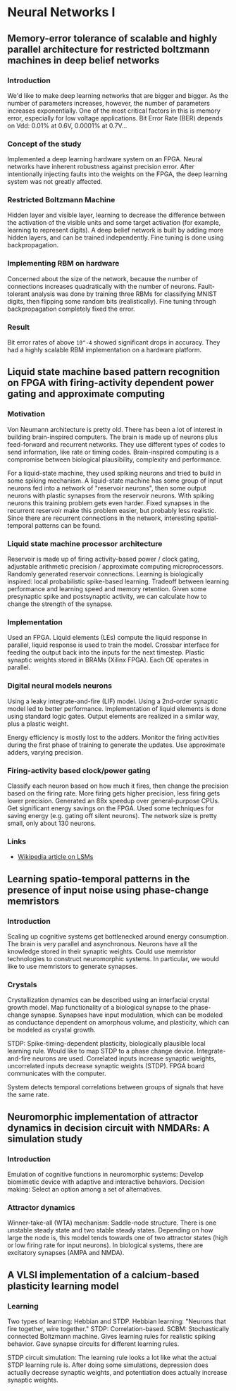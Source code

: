 # Neural Networks I

## Memory-error tolerance of scalable and highly parallel architecture for restricted boltzmann machines in deep belief networks

### Introduction

We'd like to make deep learning networks that are bigger and bigger. As the number of parameters increases, however, the number of parameters increases exponentially. One of the most critical factors in this is memory error, especially for low voltage applications. Bit Error Rate (BER) depends on Vdd: 0.01% at 0.6V, 0.0001% at 0.7V...

### Concept of the study

Implemented a deep learning hardware system on an FPGA. Neural networks have inherent robustness against precision error. After intentionally injecting faults into the weights on the FPGA, the deep learning system was not greatly affected.

### Restricted Boltzmann Machine

Hidden layer and visible layer, learning to decrease the difference between the activation of the visible units and some target activation (for example, learning to represent digits). A deep belief network is built by adding more hidden layers, and can be trained independently. Fine tuning is done using backpropagation.

### Implementing RBM on hardware

Concerned about the size of the network, because the number of connections increases quadratically with the number of neurons. Fault-tolerant analysis was done by training three RBMs for classifying MNIST digits, then flipping some random bits (realistically). Fine tuning through backpropagation completely fixed the error.

### Result

Bit error rates of above `10^-4` showed significant drops in accuracy. They had a highly scalable RBM implementation on a hardware platform.

## Liquid state machine based pattern recognition on FPGA with firing-activity dependent power gating and approximate computing

### Motivation

Von Neumann architecture is pretty old. There has been a lot of interest in building brain-inspired computers. The brain is made up of neurons plus feed-forward and recurrent networks. They use different types of codes to send information, like rate or timing codes. Brain-inspired computing is a compromise between biological plausibility, complexity and performance.

For a liquid-state machine, they used spiking neurons and tried to build in some spiking mechanism. A liquid-state machine has some group of input neurons fed into a network of "reservoir neurons", then some output neurons with plastic synapses from the reservoir neurons. With spiking neurons this training problem gets even harder. Fixed synapses in the recurrent reservoir make this problem easier, but probably less realistic. Since there are recurrent connections in the network, interesting spatial-temporal patterns can be found.

### Liquid state machine processor architecture

Reservoir is made up of firing activity-based power / clock gating, adjustable arithmetic precision / approximate computing microprocessors. Randomly generated reservoir connections. Learning is biologically inspired: local probabilistic spike-based learning. Tradeoff between learning performance and learning speed and memory retention. Given some presynaptic spike and postsynaptic activity, we can calculate how to change the strength of the synapse.

### Implementation

Used an FPGA. Liquid elements (LEs) compute the liquid response in parallel, liquid response is used to train the model. Crossbar interface for feeding the output back into the inputs for the next timestep. Plastic synaptic weights stored in BRAMs (Xilinx FPGA). Each OE operates in parallel.

### Digital neural models neurons

Using a leaky integrate-and-fire (LIF) model. Using a 2nd-order synaptic model led to better performance. Implementation of liquid elements is done using standard logic gates. Output elements are realized in a similar way, plus a plastic weight.

Energy efficiency is mostly lost to the adders. Monitor the firing activities during the first phase of training to generate the updates. Use approximate adders, varying precision.

### Firing-activity based clock/power gating

Classify each neuron based on how much it fires, then change the precision based on the firing rate. More firing gets higher precision, less firing gets lower precision. Generated an 88x speedup over general-purpose CPUs. Get significant energy savings on the FPGA. Used some techniques for saving energy (e.g. gating off silent neurons). The network size is pretty small, only about 130 neurons.

### Links

 - [Wikipedia article on LSMs](https://en.wikipedia.org/wiki/Liquid_state_machine)

## Learning spatio-temporal patterns in the presence of input noise using phase-change memristors

### Introduction

Scaling up cognitive systems get bottlenecked around energy consumption. The brain is very parallel and asynchronous. Neurons have all the knowledge stored in their synaptic weights. Could use memristor technologies to construct neuromorphic systems. In particular, we would like to use memristors to generate synapses.

### Crystals

Crystallization dynamics can be described using an interfacial crystal growth model. Map functionality of a biological synapse to the phase-change synapse. Synapses have input modulation, which can be modeled as conductance dependent on amorphous volume, and plasticity, which can be modeled as crystal growth.

STDP: Spike-timing-dependent plasticity, biologically plausible local learning rule. Would like to map STDP to a phase change device. Integrate-and-fire neurons are used. Correlated inputs increase synaptic weights, uncorrelated inputs decrease synaptic weights (STDP). FPGA board communicates with the computer.

System detects temporal correlations between groups of signals that have the same rate.

## Neuromorphic implementation of attractor dynamics in decision circuit with NMDARs: A simulation study

### Introduction

Emulation of cognitive functions in neuromorphic systems: Develop biomimetic device with adaptive and interactive behaviors. Decision making: Select an option among a set of alternatives.

### Attractor dynamics

Winner-take-all (WTA) mechanism: Saddle-node structure. There is one unstable steady state and two stable steady states. Depending on how large the node is, this model tends towards one of two attractor states (high or low firing rate for input neurons). In biological systems, there are excitatory synapses (AMPA and NMDA).

## A VLSI implementation of a calcium-based plasticity learning model

### Learning

Two types of learning: Hebbian and STDP. Hebbian learning: "Neurons that fire together, wire together." STDP: Correlation-based. SCBM: Stochastically connected Boltzmann machine. Gives learning rules for realistic spiking behavior. Gave synapse circuits for different learning rules.

STDP circuit simulation: The learning rule looks a lot like what the actual STDP learning rule is. After doing some simulations, depression does actually decrease synaptic weights, and potentiation does actually increase synaptic weights.